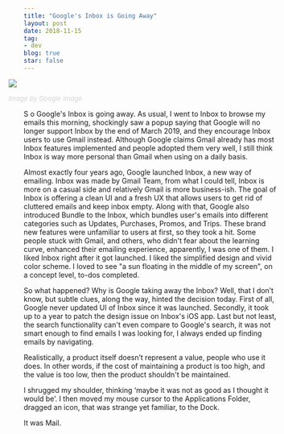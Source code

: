 ```yaml
---
title: "Google's Inbox is Going Away"
layout: post
date: 2018-11-15
tag:
- dev
blog: true
star: false
---
```

<style>
ul li {line-height: unset;}

.wrapper-hero {
  width: 112%;
  margin-left: -6%;
}

</style>

<div class="wrapper-hero">

<img src="{{site.url}}/assets/images/googles-inbox.jpg" />

<a class="link-to-author"
   style="
          font-style: italic;
          text-decoration: none;
          color: lightgray;
          font-size: 13px;
          display: block;
          margin-top: 10px;
         "
href="https://images.google.com">Image by Google Image</a>
</div>

<span class="fl">S</span> o Google's Inbox is going away. As usual, I went to Inbox to browse my emails this morning, shockingly saw a popup saying that Google will no longer support Inbox by the end of March 2019, and they encourage Inbox users to use Gmail instead. Although Google claims Gmail already has most Inbox features implemented and people adopted them very well, I still think Inbox is way more personal than Gmail when using on a daily basis.

Almost exactly four years ago, Google launched Inbox, a new way of emailing. Inbox was made by Gmail Team, from what I could tell, Inbox is more on a casual side and relatively Gmail is more business-ish. The goal of Inbox is offering a clean UI and a fresh UX that allows users to get rid of cluttered emails and keep inbox empty. Along with that, Google also introduced Bundle to the Inbox, which bundles user's emails into different categories such as Updates, Purchases, Promos, and Trips. These brand new features were unfamiliar to users at first, so they took a hit. Some people stuck with Gmail, and others, who didn't fear about the learning curve, enhanced their emailing experience, apparently, I was one of them.
I liked Inbox right after it got launched. I liked the simplified design and vivid color scheme. I loved to see  "a sun floating in the middle of my screen", on a concept level, to-dos completed.

So what happened? Why is Google taking away the Inbox? Well, that I don’t know, but subtle clues, along the way, hinted the decision today. First of all, Google never updated UI of Inbox since it was launched. Secondly, it took up to a year to patch the design issue on Inbox's iOS app. Last but not least, the search functionality can't even compare to Google's search, it was not smart enough to find emails I was looking for, I always ended up finding emails by navigating.

Realistically, a product itself doesn’t represent a value, people who use it does.  In other words, if the cost of maintaining a product is too high, and the value is too low, then the product shouldn't be maintained.

I shrugged my shoulder, thinking ‘maybe it was not as good as I thought it would be’. I then moved my mouse cursor to the Applications Folder, dragged an icon, that was strange yet familiar, to the Dock.

It was Mail.